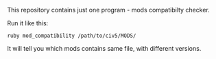 This repository contains just one program - mods compatibilty checker.

Run it like this:

    ruby mod_compatibility /path/to/civ5/MODS/

It will tell you which mods contains same file, with different versions.

